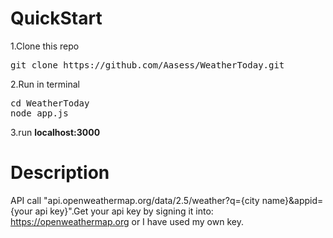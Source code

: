 # QuickStart
1.Clone this repo
<pre>git clone https://github.com/Aasess/WeatherToday.git</pre>

2.Run in terminal
<pre>
cd WeatherToday
node app.js
</pre>

3.run <strong>localhost:3000</strong>

# Description
API call "api.openweathermap.org/data/2.5/weather?q={city name}&appid={your api key}".Get your api key by signing it into: https://openweathermap.org or I have used my own key.

